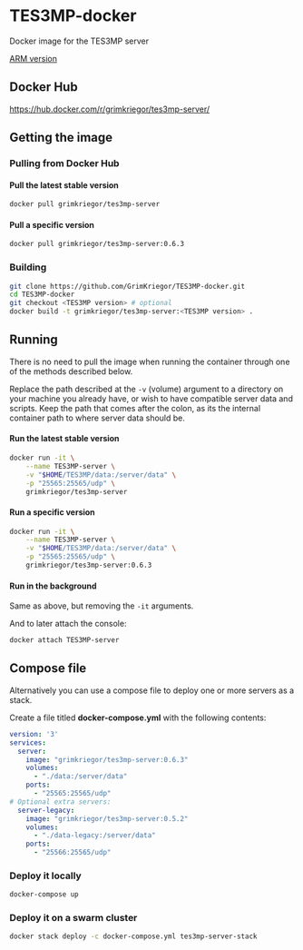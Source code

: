 # TES3MP-docker

Docker image for the TES3MP server

[ARM version](https://github.com/GrimKriegor/TES3MP-docker-armhf)

## Docker Hub

https://hub.docker.com/r/grimkriegor/tes3mp-server/

## Getting the image

### Pulling from Docker Hub

#### Pull the latest stable version

```bash
docker pull grimkriegor/tes3mp-server
```

#### Pull a specific version

```bash
docker pull grimkriegor/tes3mp-server:0.6.3
```

### Building

```bash
git clone https://github.com/GrimKriegor/TES3MP-docker.git
cd TES3MP-docker
git checkout <TES3MP version> # optional
docker build -t grimkriegor/tes3mp-server:<TES3MP version> .
```

## Running

There is no need to pull the image when running the container through one of the methods described below.

Replace the path described at the `-v` (volume) argument to a directory on your machine you already have, or wish to have compatible server data and scripts. Keep the path that comes after the colon, as its the internal container path to where server data should be.

#### Run the latest stable version

```bash
docker run -it \
    --name TES3MP-server \
    -v "$HOME/TES3MP/data:/server/data" \
    -p "25565:25565/udp" \
    grimkriegor/tes3mp-server
```

#### Run a specific version

```bash
docker run -it \
    --name TES3MP-server \
    -v "$HOME/TES3MP/data:/server/data" \
    -p "25565:25565/udp" \
    grimkriegor/tes3mp-server:0.6.3
```

#### Run in the background

Same as above, but removing the `-it` arguments.

And to later attach the console:

```bash
docker attach TES3MP-server
```

## Compose file

Alternatively you can use a compose file to deploy one or more servers as a stack.

Create a file titled **docker-compose.yml** with the following contents:

```yml
version: '3'
services:
  server:
    image: "grimkriegor/tes3mp-server:0.6.3"
    volumes:
      - "./data:/server/data"
    ports:
      - "25565:25565/udp"
# Optional extra servers:
  server-legacy:
    image: "grimkriegor/tes3mp-server:0.5.2"
    volumes:
      - "./data-legacy:/server/data"
    ports:
      - "25566:25565/udp"
```

### Deploy it locally

```bash
docker-compose up
```

### Deploy it on a swarm cluster

```bash
docker stack deploy -c docker-compose.yml tes3mp-server-stack
```
